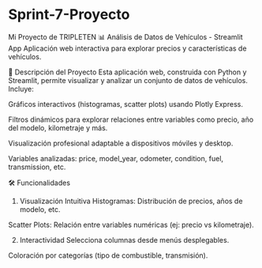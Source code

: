 # Sprint-7-Proyecto
Mi Proyecto de TRIPLETEN
📊 Análisis de Datos de Vehículos - Streamlit App
Aplicación web interactiva para explorar precios y características de vehículos.

🚀 Descripción del Proyecto
Esta aplicación web, construida con Python y Streamlit, permite visualizar y analizar un conjunto de datos de vehículos. Incluye:

Gráficos interactivos (histogramas, scatter plots) usando Plotly Express.

Filtros dinámicos para explorar relaciones entre variables como precio, año del modelo, kilometraje y más.

Visualización profesional adaptable a dispositivos móviles y desktop.

Variables analizadas: price, model_year, odometer, condition, fuel, transmission, etc.

🛠️ Funcionalidades
1. Visualización Intuitiva
Histogramas: Distribución de precios, años de modelo, etc.

Scatter Plots: Relación entre variables numéricas (ej: precio vs kilometraje).

2. Interactividad
Selecciona columnas desde menús desplegables.

Coloración por categorías (tipo de combustible, transmisión).